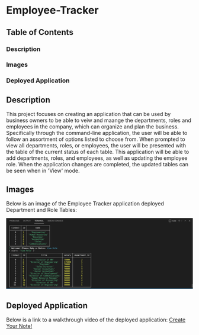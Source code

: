 # Employee-Tracker

## Table of Contents
### Description
### Images
### Deployed Application

## Description
This project focuses on creating an application that can be used by business owners to be able to veiw and maange the departments, roles and employees in the company, which can organize and plan the business. Specifically through the command-line application, the user will be able to follow an assortment of options listed to choose from. When prompted to view all departments, roles, or employees, the user will be presented with the table of the current status of each table. This application will be able to add departments, roles, and employees, as well as updating the employee role. When the application changes are completed, the updated tables can be seen when in 'View' mode.


## Images
Below is an image of the Employee Tracker application deployed Department and Role Tables:

<img src="./assets/images/img1.png" alt="Image of Tables in the Employee Tracker">


## Deployed Application
Below is a link to a walkthrough video of the deployed application:
<a href="https://notetakerapp-01.herokuapp.com/">Create Your Note!</a> 
